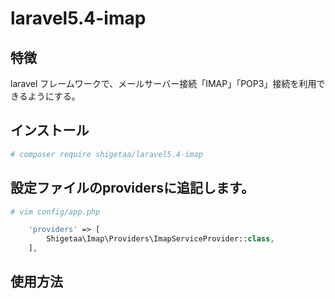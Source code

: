 # laravel5.4-imap

## 特徴
laravel フレームワークで、メールサーバー接続「IMAP」「POP3」接続を利用できるようにする。

## インストール
``` bash
# composer require shigetaa/laravel5.4-imap
```

## 設定ファイルのprovidersに追記します。 
``` bash
# vim config/app.php
```
``` php
    'providers' => [
        Shigetaa\Imap\Providers\ImapServiceProvider::class,
    ],
```

## 使用方法
``` php
```